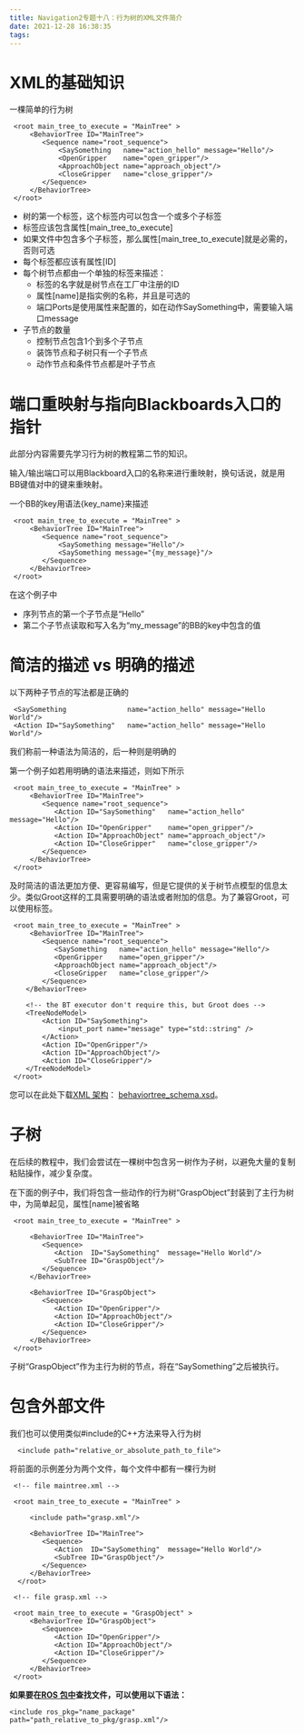 ```yaml
---
title: Navigation2专题十八：行为树的XML文件简介
date: 2021-12-28 16:38:35
tags:
---
```


# XML的基础知识

一棵简单的行为树

```
 <root main_tree_to_execute = "MainTree" >
     <BehaviorTree ID="MainTree">
        <Sequence name="root_sequence">
            <SaySomething   name="action_hello" message="Hello"/>
            <OpenGripper    name="open_gripper"/>
            <ApproachObject name="approach_object"/>
            <CloseGripper   name="close_gripper"/>
        </Sequence>
     </BehaviorTree>
 </root>
```

- 树的第一个标签<root>，这个标签内可以包含一个或多个子标签<BehaviorTree>
- <root>标签应该包含属性[main_tree_to_execute]
- 如果文件中包含多个子标签<BehaviorTree>，那么属性[main_tree_to_execute]就是必需的，否则可选
- 每个<Behaviortree>标签都应该有属性[ID]
- 每个树节点都由一个单独的标签来描述：
  - 标签的名字就是树节点在工厂中注册的ID
  - 属性[name]是指实例的名称，并且是可选的
  - 端口Ports是使用属性来配置的，如在动作SaySomething中，需要输入端口message
- 子节点的数量
  - 控制节点包含1个到多个子节点
  - 装饰节点和子树只有一个子节点
  - 动作节点和条件节点都是叶子节点



# 端口重映射与指向Blackboards入口的指针

此部分内容需要先学习行为树的教程第二节的知识。

输入/输出端口可以用Blackboard入口的名称来进行重映射，换句话说，就是用BB键值对中的键来重映射。

一个BB的key用语法{key_name}来描述

```
 <root main_tree_to_execute = "MainTree" >
     <BehaviorTree ID="MainTree">
        <Sequence name="root_sequence">
            <SaySomething message="Hello"/>
            <SaySomething message="{my_message}"/>
        </Sequence>
     </BehaviorTree>
 </root>
```

在这个例子中

- 序列节点的第一个子节点是“Hello”
- 第二个子节点读取和写入名为“my_message”的BB的key中包含的值



# 简洁的描述 vs 明确的描述

以下两种子节点的写法都是正确的

```
 <SaySomething               name="action_hello" message="Hello World"/>
 <Action ID="SaySomething"   name="action_hello" message="Hello World"/>
```

我们称前一种语法为简洁的，后一种则是明确的

第一个例子如若用明确的语法来描述，则如下所示

```
 <root main_tree_to_execute = "MainTree" >
     <BehaviorTree ID="MainTree">
        <Sequence name="root_sequence">
           <Action ID="SaySomething"   name="action_hello" message="Hello"/>
           <Action ID="OpenGripper"    name="open_gripper"/>
           <Action ID="ApproachObject" name="approach_object"/>
           <Action ID="CloseGripper"   name="close_gripper"/>
        </Sequence>
     </BehaviorTree>
 </root>
```

及时简洁的语法更加方便、更容易编写，但是它提供的关于树节点模型的信息太少。类似Groot这样的工具需要明确的语法或者附加的信息。为了兼容Groot，可以使用标签<TreeNodeModel>。

```
 <root main_tree_to_execute = "MainTree" >
     <BehaviorTree ID="MainTree">
        <Sequence name="root_sequence">
           <SaySomething   name="action_hello" message="Hello"/>
           <OpenGripper    name="open_gripper"/>
           <ApproachObject name="approach_object"/>
           <CloseGripper   name="close_gripper"/>
        </Sequence>
    </BehaviorTree>

    <!-- the BT executor don't require this, but Groot does -->     
    <TreeNodeModel>
        <Action ID="SaySomething">
            <input_port name="message" type="std::string" />
        </Action>
        <Action ID="OpenGripper"/>
        <Action ID="ApproachObject"/>
        <Action ID="CloseGripper"/>      
    </TreeNodeModel>
 </root>
```

您可以在此处下载[XML 架构](https://www.w3schools.com/xml/schema_intro.asp)： [behaviortree_schema.xsd](https://github.com/BehaviorTree/BehaviorTree.CPP/blob/master/behaviortree_schema.xsd)。





# 子树

在后续的教程中，我们会尝试在一棵树中包含另一树作为子树，以避免大量的复制粘贴操作，减少复杂度。

在下面的例子中，我们将包含一些动作的行为树“GraspObject”封装到了主行为树中，为简单起见，属性[name]被省略

```
 <root main_tree_to_execute = "MainTree" >

     <BehaviorTree ID="MainTree">
        <Sequence>
           <Action  ID="SaySomething"  message="Hello World"/>
           <SubTree ID="GraspObject"/>
        </Sequence>
     </BehaviorTree>

     <BehaviorTree ID="GraspObject">
        <Sequence>
           <Action ID="OpenGripper"/>
           <Action ID="ApproachObject"/>
           <Action ID="CloseGripper"/>
        </Sequence>
     </BehaviorTree>  
 </root>
```

子树“GraspObject”作为主行为树的节点，将在“SaySomething”之后被执行。



# 包含外部文件

我们也可以使用类似#include的C++方法来导入行为树

```
  <include path="relative_or_absolute_path_to_file">
```

将前面的示例差分为两个文件，每个文件中都有一棵行为树

```
 <!-- file maintree.xml -->

 <root main_tree_to_execute = "MainTree" >

     <include path="grasp.xml"/>

     <BehaviorTree ID="MainTree">
        <Sequence>
           <Action  ID="SaySomething"  message="Hello World"/>
           <SubTree ID="GraspObject"/>
        </Sequence>
     </BehaviorTree>
  </root>
```

```
 <!-- file grasp.xml -->

 <root main_tree_to_execute = "GraspObject" >
     <BehaviorTree ID="GraspObject">
        <Sequence>
           <Action ID="OpenGripper"/>
           <Action ID="ApproachObject"/>
           <Action ID="CloseGripper"/>
        </Sequence>
     </BehaviorTree>  
 </root>
```

**如果要在[ROS 包中](http://wiki.ros.org/Packages)查找文件，可以使用以下语法：**

```
<include ros_pkg="name_package" path="path_relative_to_pkg/grasp.xml"/>
```
